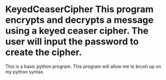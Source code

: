 # KeyedCeaserCipher This program encrypts and decrypts a message using a keyed ceaser cipher. The user will input the password to create the cipher. 

This is a basic python program. This program will allow me to brush up on my python syntax.
